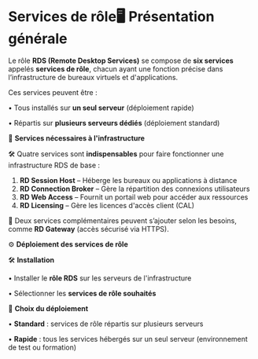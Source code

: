 # Services de rôle🖥️ **Présentation générale**

Le rôle **RDS (Remote Desktop Services)** se compose de **six services** appelés **services de rôle**, chacun ayant une fonction précise dans l’infrastructure de bureaux virtuels et d'applications.

Ces services peuvent être :

• Tous installés sur **un seul serveur** (déploiement rapide)

• Répartis sur **plusieurs serveurs dédiés** (déploiement standard)



🧱 **Services nécessaires à l'infrastructure**

🛠️ Quatre services sont **indispensables** pour faire fonctionner une infrastructure RDS de base :

1.  **RD Session Host** – Héberge les bureaux ou applications à distance
2.  **RD Connection Broker** – Gère la répartition des connexions utilisateurs
3.  **RD Web Access** – Fournit un portail web pour accéder aux ressources
4.  **RD Licensing** – Gère les licences d'accès client (CAL)

🧩 Deux services complémentaires peuvent s’ajouter selon les besoins, comme **RD Gateway** (accès sécurisé via HTTPS).



⚙️ **Déploiement des services de rôle**

🛠️ **Installation**

• Installer le **rôle RDS** sur les serveurs de l'infrastructure

• Sélectionner les **services de rôle souhaités**



🚀 **Choix du déploiement**

• **Standard** : services de rôle répartis sur plusieurs serveurs

• **Rapide** : tous les services hébergés sur un seul serveur (environnement de test ou formation)
